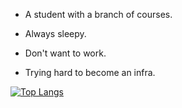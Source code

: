 - A student with a branch of courses.

- Always sleepy.

- Don't want to work.

- Trying hard to become an infra.

[![Top Langs](https://github-readme-stats.vercel.app/api/top-langs/?username=noneback&hide=html)](https://github.com/anuraghazra/github-readme-stats)

